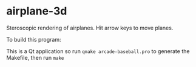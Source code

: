 # airplane-3d

Steroscopic rendering of airplanes.
Hit arrow keys to move planes.

To build this program:

This is a Qt application so run `qmake arcade-baseball.pro` to generate the Makefile, then run `make`


